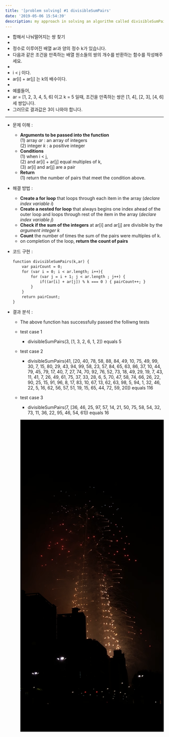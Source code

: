 ```yaml
---
title: '[problem solving] #1 divisibleSumPairs'
date: '2019-05-06 15:54:39'
description: my approach in solving an algorithm called divisibleSumPairs using Javascript
---
```



* 합해서 나눠떨어지는 쌍 찾기
*
* 정수로 이루어진 배열 ar과 양의 정수 k가 있습니다.
* 다음과 같은 조건을 만족하는 배열 원소들의 쌍의 개수를 반환하는 함수를 작성해주세요.
*
* i < j 이다.
* ar[i] + ar[j] 는 k의 배수이다.
*
* 예를들어,
* ar = [1, 2, 3, 4, 5, 6] 이고 k = 5 일때, 조건을 만족하는 쌍은 [1, 4], [2, 3], [4, 6] 세 쌍입니다.
* 그러므로 결과값은 3이 나와야 합니다.


---
* 문제 이해 :
  *   **Arguments to be passed into the function**  
  (1) array *ar* : an array of integers  
  (2) integer *k* : a positive integer  
  * **Conditions**  
  (1) when i < j,  
  (2) and ar[i] + ar[j] equal multiples of k,  
  (3) ar[i] and ar[j] are a pair
  * **Return**  
  (1) return the number of pairs that meet the condition above.

* 해결 방법 :  
  * **Create a for loop** that loops through each item in the array (*declare index variable i*)
  * **Create a nested for loop** that always begins one index ahead of the outer loop and loops through rest of the item in the array (*declare index variable j*)
  * **Check if the sum of the integers** at ar[i] and ar[j] are divisible by the *argument integer k*
  * **Count** the number of times the sum of the pairs were multiples of k.  
  * on completion of the loop, **return the count of pairs**

* 코드 구현 :  
  ~~~
  function divisibleSumPairs(k,ar) {
      var pairCount = 0;
      for (var i = 0; i < ar.length; i++){
          for (var j = i + 1; j < ar.length ; j++) {
              if((ar[i] + ar[j]) % k === 0 ) { pairCount++; }
          }
      }
      return pairCount;
  }  
  ~~~ 

* 결과 분석 :  
  * The above function has successfully passed the folliwng tests
  * test case 1  
    * divisibleSumPairs(3, [1, 3, 2, 6, 1, 2]) equals 5
  * test case 2  
    * divisibleSumPairs(41, [20, 40, 78, 58, 88, 84, 49, 10, 75, 49, 99, 30, 7, 15, 80, 29, 43, 94, 99, 58, 23, 57, 84, 65, 63, 86, 37, 10, 44, 79, 45, 79, 17, 40, 7, 27, 74, 70, 92, 76, 52, 73, 18, 49, 29, 19, 7, 43, 11, 41, 7, 26, 49, 61, 75, 37, 33, 28, 6, 5, 70, 47, 58, 74, 66, 26, 22, 90, 25, 15, 91, 96, 8, 17, 83, 10, 67, 13, 62, 63, 98, 5, 94, 1, 32, 46, 22, 5, 16, 62, 56, 57, 51, 19, 15, 65, 44, 72, 59, 20]) equals 116
  * test case 3  
    * divisibleSumPairs(7, [36, 46, 25, 97, 57, 14, 21, 50, 75, 58, 54, 32, 73, 11, 36, 22, 95, 46, 54, 61]) equals 16

    ![fireworks at lotte world tower on May 5th, 2019](fireworksatlotteworldtower.png "The fireworks at Lotte WT")